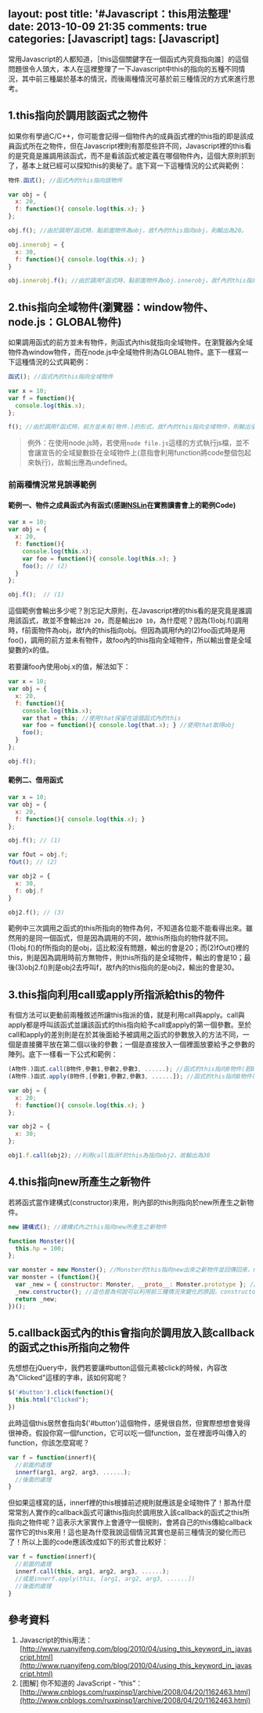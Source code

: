 layout: post
title: '#Javascript：this用法整理'
date: 2013-10-09 21:35
comments: true
categories: [Javascript]
tags: [Javascript]
---
常用Javascript的人都知道，［this這個關鍵字在一個函式內究竟指向誰］的這個問題很令人頭大，本人在這裡整理了一下Javascript中this的指向的五種不同情況，其中前三種屬於基本的情況，而後兩種情況可基於前三種情況的方式來進行思考。

## 1.this指向於調用該函式之物件
如果你有學過C/C++，你可能會記得一個物件內的成員函式裡的this指的即是該成員函式所在之物件，但在Javascript裡則有那麼些許不同，Javascript裡的this看的是究竟是誰調用該函式，而不是看該函式被定義在哪個物件內，這個大原則抓到了，基本上就已經可以探知this的奧秘了。底下寫一下這種情況的公式與範例：
```js 公式
物件.函式(); //函式內的this指向該物件
```
```js 範例
var obj = {
  x: 20,
  f: function(){ console.log(this.x); }
};

obj.f(); //由於調用f函式時，點前面物件為obj，故f內的this指向obj，則輸出為20。

obj.innerobj = {
  x: 30,
  f: function(){ console.log(this.x); }
}

obj.innerobj.f(); //由於調用f函式時，點前面物件為obj.innerobj，故f內的this指向obj.innerobj，則輸出為30。

```

## 2.this指向全域物件(瀏覽器：window物件、node.js：GLOBAL物件)
如果調用函式的前方並未有物件，則函式內this就指向全域物件。在瀏覽器內全域物件為window物件，而在node.js中全域物件則為GLOBAL物件。底下一樣寫一下這種情況的公式與範例：
```js 公式
函式(); //函式內的this指向全域物件
```
```js 範例
var x = 10;
var f = function(){
  console.log(this.x);
};

f(); //由於調用f函式時，前方並未有[物件.]的形式，故f內的this指向全域物件，則輸出全域變數的x(10)。
```

> 例外：在使用node.js時，若使用`node file.js`這樣的方式執行js檔，並不會讓宣告的全域變數掛在全域物件上(意指會利用function將code整個包起來執行)，故輸出應為undefined。

### 前兩種情況常見誤導範例
#### 範例一、物件之成員函式內有函式(感謝[NSLin](http://0w0.logdown.com/posts/41667-about-me)在實務讀書會上的範例Code)
```js example1.js
var x = 10;
var obj = {
  x: 20,
  f: function(){
    console.log(this.x);
    var foo = function(){ console.log(this.x); }
    foo(); // (2)
  }
};

obj.f();  // (1)
```
這個範例會輸出多少呢？別忘記大原則，在Javascript裡的this看的是究竟是誰調用該函式，故並不會輸出`20 20`，而是輸出`20 10`，為什麼呢？因為(1)obj.f()調用時，f前面物件為obj，故f內的this指向obj。但因為調用f內的(2)foo函式時是用foo()，調用的前方並未有物件，故foo內的this指向全域物件，所以輸出會是全域變數的x的值。

若要讓foo內使用obj.x的值，解法如下：
```js example1.js
var x = 10;
var obj = {
  x: 20,
  f: function(){
    console.log(this.x);
    var that = this; //使用that保留在這個函式內的this
    var foo = function(){ console.log(that.x); } //使用that取得obj
    foo();
  }
};

obj.f();
```

#### 範例二、借用函式
```js example2.js
var x = 10;
var obj = {
  x: 20,
  f: function(){ console.log(this.x); }
};

obj.f(); // (1)

var fOut = obj.f;
fOut(); // (2)

var obj2 = {
  x: 30,
  f: obj.f
}

obj2.f(); // (3)
```
範例中三次調用之函式的this所指向的物件為何，不知道各位能不能看得出來。雖然用的是同一個函式，但是因為調用的不同，故this所指向的物件就不同。(1)obj.f()的f所指向的是obj，這比較沒有問題，輸出的會是20；而(2)fOut()裡的this，則是因為調用時前方無物件，則this所指的是全域物件，輸出的會是10；最後(3)obj2.f()則是obj2去呼叫f，故f內的this指向的是obj2，輸出的會是30。

## 3.this指向利用call或apply所指派給this的物件
有個方法可以更動前兩種敘述所讓this指派的值，就是利用call與apply。call與apply都是呼叫該函式並讓該函式的this指向給予call或apply的第一個參數。至於call和apply的差別則是在於其後面給予被調用之函式的參數放入的方法不同，一個是直接攤平放在第二個以後的參數；一個是直接放入一個裡面放要給予之參數的陣列。底下一樣看一下公式和範例：
```js 公式
(A物件.)函式.call(B物件,參數1,參數2,參數3, ......); //函式的this指向B物件(若B物件為null，則指向全域物件)
(A物件.)函式.apply(B物件,[參數1,參數2,參數3, ......]); //函式的this指向B物件(若B物件為null，則指向全域物件)
```
```js 範例
var obj = {
  x: 20;
  f: function(){ console.log(this.x); }
};

var obj2 = {
  x: 30;
};

obj1.f.call(obj2); //利用call指派f的this為指向obj2，故輸出為30
```

## 4.this指向new所產生之新物件
若將函式當作建構式(constructor)來用，則內部的this則指向於new所產生之新物件。
```js 公式
new 建構式(); //建構式內之this指向new所產生之新物件
```
```js 範例
function Monster(){
  this.hp = 100;
};

var monster = new Monster(); //Monster的this指向new出來之新物件並回傳回來，new的寫法就類似於下面的寫法。
var monster = (function(){
  var _new = { constructor: Monster, __proto__: Monster.prototype }; //在IE內可能不相似
  _new.constructor(); //這也是為何說可以利用前三種情況來變化的原因，constructor呼叫時，this指向的即是_new這個物件。
  return _new;
})();
```

## 5.callback函式內的this會指向於調用放入該callback的函式之this所指向之物件
先想想在jQuery中，我們若要讓#button這個元素被click的時候，內容改為"Clicked"這樣的字串，該如何寫呢？
```js clicked.js
$('#button').click(function(){
  this.html("Clicked");
})
```
此時這個this居然會指向$('#button')這個物件，感覺很自然，但實際想想會覺得很神奇。假設你寫一個function，它可以吃一個function，並在裡面呼叫傳入的function，你該怎麼寫呢？
```js function-to-function.js
var f = function(innerf){
  //前面的處理
  innerf(arg1, arg2, arg3, ......);
  //後面的處理
}
```
但如果這樣寫的話，innerf裡的this根據前述規則就應該是全域物件了！那為什麼常常別人實作的callback函式可讓this指向於調用放入該callback的函式之this所指向之物件呢？這表示大家實作上會遵守一個規則，會將自己的this傳給callback當作它的this來用！這也是為什麼我說這個情況其實也是前三種情況的變化而已了！所以上面的code應該改成如下的形式會比較好：
```js function-to-function-improved.js
var f = function(innerf){
  //前面的處理
  innerf.call(this, arg1, arg2, arg3, ......);
  //或是innerf.apply(this, [arg1, arg2, arg3, ......])
  //後面的處理
}
```

## 參考資料
1. Javascript的this用法：[http://www.ruanyifeng.com/blog/2010/04/using_this_keyword_in_javascript.html](http://www.ruanyifeng.com/blog/2010/04/using_this_keyword_in_javascript.html)
2. [图解] 你不知道的 JavaScript - “this”：[http://www.cnblogs.com/ruxpinsp1/archive/2008/04/20/1162463.html](http://www.cnblogs.com/ruxpinsp1/archive/2008/04/20/1162463.html)






